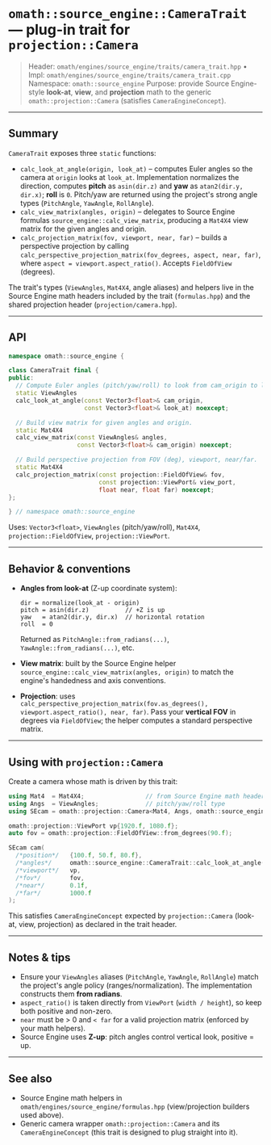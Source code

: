 # `omath::source_engine::CameraTrait` — plug-in trait for `projection::Camera`

> Header: `omath/engines/source_engine/traits/camera_trait.hpp` • Impl: `omath/engines/source_engine/traits/camera_trait.cpp`
> Namespace: `omath::source_engine`
> Purpose: provide Source Engine-style **look-at**, **view**, and **projection** math to the generic `omath::projection::Camera` (satisfies `CameraEngineConcept`).

---

## Summary

`CameraTrait` exposes three `static` functions:

* `calc_look_at_angle(origin, look_at)` – computes Euler angles so the camera at `origin` looks at `look_at`. Implementation normalizes the direction, computes **pitch** as `asin(dir.z)` and **yaw** as `atan2(dir.y, dir.x)`; **roll** is `0`. Pitch/yaw are returned using the project's strong angle types (`PitchAngle`, `YawAngle`, `RollAngle`).
* `calc_view_matrix(angles, origin)` – delegates to Source Engine formulas `source_engine::calc_view_matrix`, producing a `Mat4X4` view matrix for the given angles and origin.
* `calc_projection_matrix(fov, viewport, near, far)` – builds a perspective projection by calling `calc_perspective_projection_matrix(fov_degrees, aspect, near, far)`, where `aspect = viewport.aspect_ratio()`. Accepts `FieldOfView` (degrees).

The trait's types (`ViewAngles`, `Mat4X4`, angle aliases) and helpers live in the Source Engine math headers included by the trait (`formulas.hpp`) and the shared projection header (`projection/camera.hpp`).

---

## API

```cpp
namespace omath::source_engine {

class CameraTrait final {
public:
  // Compute Euler angles (pitch/yaw/roll) to look from cam_origin to look_at.
  static ViewAngles
  calc_look_at_angle(const Vector3<float>& cam_origin,
                     const Vector3<float>& look_at) noexcept;

  // Build view matrix for given angles and origin.
  static Mat4X4
  calc_view_matrix(const ViewAngles& angles,
                   const Vector3<float>& cam_origin) noexcept;

  // Build perspective projection from FOV (deg), viewport, near/far.
  static Mat4X4
  calc_projection_matrix(const projection::FieldOfView& fov,
                         const projection::ViewPort& view_port,
                         float near, float far) noexcept;
};

} // namespace omath::source_engine
```

Uses: `Vector3<float>`, `ViewAngles` (pitch/yaw/roll), `Mat4X4`, `projection::FieldOfView`, `projection::ViewPort`.

---

## Behavior & conventions

* **Angles from look-at** (Z-up coordinate system):

  ```
  dir = normalize(look_at - origin)
  pitch = asin(dir.z)          // +Z is up
  yaw   = atan2(dir.y, dir.x)  // horizontal rotation
  roll  = 0
  ```

  Returned as `PitchAngle::from_radians(...)`, `YawAngle::from_radians(...)`, etc.

* **View matrix**: built by the Source Engine helper `source_engine::calc_view_matrix(angles, origin)` to match the engine's handedness and axis conventions.

* **Projection**: uses `calc_perspective_projection_matrix(fov.as_degrees(), viewport.aspect_ratio(), near, far)`. Pass your **vertical FOV** in degrees via `FieldOfView`; the helper computes a standard perspective matrix.

---

## Using with `projection::Camera`

Create a camera whose math is driven by this trait:

```cpp
using Mat4  = Mat4X4;                 // from Source Engine math headers
using Angs  = ViewAngles;             // pitch/yaw/roll type
using SEcam = omath::projection::Camera<Mat4, Angs, omath::source_engine::CameraTrait>;

omath::projection::ViewPort vp{1920.f, 1080.f};
auto fov = omath::projection::FieldOfView::from_degrees(90.f);

SEcam cam(
  /*position*/   {100.f, 50.f, 80.f},
  /*angles*/     omath::source_engine::CameraTrait::calc_look_at_angle({100,50,80},{0,0,80}),
  /*viewport*/   vp,
  /*fov*/        fov,
  /*near*/       0.1f,
  /*far*/        1000.f
);
```

This satisfies `CameraEngineConcept` expected by `projection::Camera` (look-at, view, projection) as declared in the trait header.

---

## Notes & tips

* Ensure your `ViewAngles` aliases (`PitchAngle`, `YawAngle`, `RollAngle`) match the project's angle policy (ranges/normalization). The implementation constructs them **from radians**.
* `aspect_ratio()` is taken directly from `ViewPort` (`width / height`), so keep both positive and non-zero.
* `near` must be > 0 and `< far` for a valid projection matrix (enforced by your math helpers).
* Source Engine uses **Z-up**: pitch angles control vertical look, positive = up.

---

## See also

* Source Engine math helpers in `omath/engines/source_engine/formulas.hpp` (view/projection builders used above).
* Generic camera wrapper `omath::projection::Camera` and its `CameraEngineConcept` (this trait is designed to plug straight into it).
